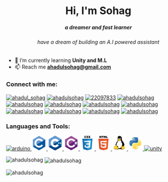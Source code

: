 <h1 align="center">Hi, I'm Sohag</h1>
<h5 align="center">a dreamer and fast learner</h5>
<h6 align="center">have a dream of building an A.I powered assistant</h6>

- 🌱 I’m currently learning **Unity and M.L**
- 📫 Reach me **ahadulsohag@gmail.com**

<h3 align="left">Connect with me:</h3>
<p align="left">
<a href="https://twitter.com/ahadul_sohag" target="blank"><img align="center" src="https://raw.githubusercontent.com/rahuldkjain/github-profile-readme-generator/master/src/images/icons/Social/twitter.svg" alt="ahadul_sohag" height="30" width="40" /></a>
<a href="https://linkedin.com/in/ahadulsohag" target="blank"><img align="center" src="https://raw.githubusercontent.com/rahuldkjain/github-profile-readme-generator/master/src/images/icons/Social/linked-in-alt.svg" alt="ahadulsohag" height="30" width="40" /></a>
<a href="https://stackoverflow.com/users/22097833" target="blank"><img align="center" src="https://raw.githubusercontent.com/rahuldkjain/github-profile-readme-generator/master/src/images/icons/Social/stack-overflow.svg" alt="22097833" height="30" width="40" /></a>
<a href="https://kaggle.com/ahadulsohag" target="blank"><img align="center" src="https://raw.githubusercontent.com/rahuldkjain/github-profile-readme-generator/master/src/images/icons/Social/kaggle.svg" alt="ahadulsohag" height="30" width="40" /></a>
<a href="https://fb.com/ahadulsohag" target="blank"><img align="center" src="https://raw.githubusercontent.com/rahuldkjain/github-profile-readme-generator/master/src/images/icons/Social/facebook.svg" alt="ahadulsohag" height="30" width="40" /></a>
<a href="https://instagram.com/ahadulsohag" target="blank"><img align="center" src="https://raw.githubusercontent.com/rahuldkjain/github-profile-readme-generator/master/src/images/icons/Social/instagram.svg" alt="ahadulsohag" height="30" width="40" /></a>
<a href="https://www.youtube.com/c/ahadulsohag" target="blank"><img align="center" src="https://raw.githubusercontent.com/rahuldkjain/github-profile-readme-generator/master/src/images/icons/Social/youtube.svg" alt="ahadulsohag" height="30" width="40" /></a>
<a href="https://www.hackerrank.com/ahadulsohag" target="blank"><img align="center" src="https://raw.githubusercontent.com/rahuldkjain/github-profile-readme-generator/master/src/images/icons/Social/hackerrank.svg" alt="ahadulsohag" height="30" width="40" /></a>
<a href="https://codeforces.com/profile/ahadulsohag" target="blank"><img align="center" src="https://raw.githubusercontent.com/rahuldkjain/github-profile-readme-generator/master/src/images/icons/Social/codeforces.svg" alt="ahadulsohag" height="30" width="40" /></a>
<a href="https://www.leetcode.com/ahadulsohag" target="blank"><img align="center" src="https://raw.githubusercontent.com/rahuldkjain/github-profile-readme-generator/master/src/images/icons/Social/leet-code.svg" alt="ahadulsohag" height="30" width="40" /></a>
<a href="https://www.hackerearth.com/ahadulsohag" target="blank"><img align="center" src="https://raw.githubusercontent.com/rahuldkjain/github-profile-readme-generator/master/src/images/icons/Social/hackerearth.svg" alt="ahadulsohag" height="30" width="40" /></a>
<a href="https://www.topcoder.com/members/ahadulsohag" target="blank"><img align="center" src="https://raw.githubusercontent.com/rahuldkjain/github-profile-readme-generator/master/src/images/icons/Social/topcoder.svg" alt="ahadulsohag" height="30" width="40" /></a>
</p>

<h3 align="left">Languages and Tools:</h3>
<p align="left"> <a href="https://www.arduino.cc/" target="_blank" rel="noreferrer"> <img src="https://cdn.worldvectorlogo.com/logos/arduino-1.svg" alt="arduino" width="40" height="40"/> </a> <a href="https://www.cprogramming.com/" target="_blank" rel="noreferrer"> <img src="https://raw.githubusercontent.com/devicons/devicon/master/icons/c/c-original.svg" alt="c" width="40" height="40"/> </a> <a href="https://www.w3schools.com/cpp/" target="_blank" rel="noreferrer"> <img src="https://raw.githubusercontent.com/devicons/devicon/master/icons/cplusplus/cplusplus-original.svg" alt="cplusplus" width="40" height="40"/> </a> <a href="https://www.w3schools.com/cs/" target="_blank" rel="noreferrer"> <img src="https://raw.githubusercontent.com/devicons/devicon/master/icons/csharp/csharp-original.svg" alt="csharp" width="40" height="40"/> </a> <a href="https://www.w3schools.com/css/" target="_blank" rel="noreferrer"> <img src="https://raw.githubusercontent.com/devicons/devicon/master/icons/css3/css3-original-wordmark.svg" alt="css3" width="40" height="40"/> </a> <a href="https://www.w3.org/html/" target="_blank" rel="noreferrer"> <img src="https://raw.githubusercontent.com/devicons/devicon/master/icons/html5/html5-original-wordmark.svg" alt="html5" width="40" height="40"/> </a> <a href="https://www.linux.org/" target="_blank" rel="noreferrer"> <img src="https://raw.githubusercontent.com/devicons/devicon/master/icons/linux/linux-original.svg" alt="linux" width="40" height="40"/> </a> <a href="https://www.python.org" target="_blank" rel="noreferrer"> <img src="https://raw.githubusercontent.com/devicons/devicon/master/icons/python/python-original.svg" alt="python" width="40" height="40"/> </a> <a href="https://unity.com/" target="_blank" rel="noreferrer"> <img src="https://www.vectorlogo.zone/logos/unity3d/unity3d-icon.svg" alt="unity" width="40" height="40"/> </a> </p>

<p><img align="left" src="https://github-readme-stats.vercel.app/api/top-langs?username=ahadulsohag&show_icons=true&locale=en&layout=compact" alt="ahadulsohag" /></p>

<p>&nbsp;<img align="center" src="https://github-readme-stats.vercel.app/api?username=ahadulsohag&show_icons=true&locale=en" alt="ahadulsohag" /></p>

<p><img align="center" src="https://github-readme-streak-stats.herokuapp.com/?user=ahadulsohag&" alt="ahadulsohag" /></p>
